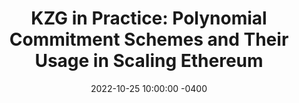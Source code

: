 ---
layout: post
title:  "KZG in Practice: Polynomial Commitment Schemes and Their Usage in Scaling Ethereum"
date:   2022-10-25 10:00:00 -0400
external_url: https://scroll.io/blog/kzg
external_site: Scroll
external_site_logo_path: /images/misc/scroll.svg
---